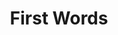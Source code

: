 ---
title: First Words
description: Trigger for a YouTube chatter's first message
variables:
  - name: messageId
    type: string
    description: The id of the message
  - name: message
    type: string
    description: The message sent to the chat
  - name: publishedAt
    type: DateTime
    description: The time the message was published at
    value: 8/4/2023 10:56:06 AM
  - name: rawInput
    type: string
    description: The raw message sent to the chat
  - name: rawInputEscaped
    type: string
    description: The raw message sent to the chat escaped
  - name: "input#"
    type: string
    description: "Each word from `rawInput`. `input0`, `input1`, and so on..."
  - name: input#Escaped
    type: string
    description: "Each word from `rawInput`, escaped. `input0Escaped`, `input1Escaped`, and so on..."
commonVariables:
  - YouTubeUser
  - YouTubeBroadcaster
---